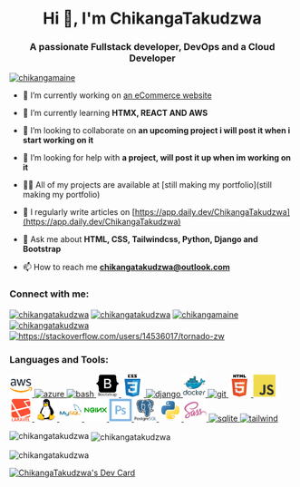 <h1 align="center">Hi 👋, I'm ChikangaTakudzwa</h1>
<h3 align="center">A passionate Fullstack developer, DevOps and a Cloud Developer</h3>

<p align="left"> <a href="https://twitter.com/chikangamaine" target="blank"><img src="https://img.shields.io/twitter/follow/chikangamaine?logo=twitter&style=for-the-badge" alt="chikangamaine" /></a> </p>

- 🔭 I’m currently working on [an eCommerce website](https://github.com/ChikangaTakudzwa/eCommerce)

- 🌱 I’m currently learning **HTMX, REACT AND AWS**

- 👯 I’m looking to collaborate on **an upcoming project i will post it when i start working on it**

- 🤝 I’m looking for help with **a project, will post it up when im working on it**

- 👨‍💻 All of my projects are available at [still making my portfolio](still making my portfolio)

- 📝 I regularly write articles on [https://app.daily.dev/ChikangaTakudzwa](https://app.daily.dev/ChikangaTakudzwa)

- 💬 Ask me about **HTML, CSS, Tailwindcss, Python, Django and Bootstrap**

- 📫 How to reach me **chikangatakudzwa@outlook.com**

<h3 align="left">Connect with me:</h3>
<p align="left">
<a href="https://codepen.io/chikangatakudzwa" target="blank"><img align="center" src="https://raw.githubusercontent.com/rahuldkjain/github-profile-readme-generator/master/src/images/icons/Social/codepen.svg" alt="chikangatakudzwa" height="30" width="40" /></a>
<a href="https://dev.to/chikangatakudzwa" target="blank"><img align="center" src="https://raw.githubusercontent.com/rahuldkjain/github-profile-readme-generator/master/src/images/icons/Social/devto.svg" alt="chikangatakudzwa" height="30" width="40" /></a>
<a href="https://twitter.com/chikangamaine" target="blank"><img align="center" src="https://raw.githubusercontent.com/rahuldkjain/github-profile-readme-generator/master/src/images/icons/Social/twitter.svg" alt="chikangamaine" height="30" width="40" /></a>
<a href="https://linkedin.com/in/chikangatakudzwa" target="blank"><img align="center" src="https://raw.githubusercontent.com/rahuldkjain/github-profile-readme-generator/master/src/images/icons/Social/linked-in-alt.svg" alt="chikangatakudzwa" height="30" width="40" /></a>
<a href="https://stackoverflow.com/users/https://stackoverflow.com/users/14536017/tornado-zw" target="blank"><img align="center" src="https://raw.githubusercontent.com/rahuldkjain/github-profile-readme-generator/master/src/images/icons/Social/stack-overflow.svg" alt="https://stackoverflow.com/users/14536017/tornado-zw" height="30" width="40" /></a>
</p>

<h3 align="left">Languages and Tools:</h3>
<p align="left"> <a href="https://aws.amazon.com" target="_blank" rel="noreferrer"> <img src="https://raw.githubusercontent.com/devicons/devicon/master/icons/amazonwebservices/amazonwebservices-original-wordmark.svg" alt="aws" width="40" height="40"/> </a> <a href="https://azure.microsoft.com/en-in/" target="_blank" rel="noreferrer"> <img src="https://www.vectorlogo.zone/logos/microsoft_azure/microsoft_azure-icon.svg" alt="azure" width="40" height="40"/> </a> <a href="https://www.gnu.org/software/bash/" target="_blank" rel="noreferrer"> <img src="https://www.vectorlogo.zone/logos/gnu_bash/gnu_bash-icon.svg" alt="bash" width="40" height="40"/> </a> <a href="https://getbootstrap.com" target="_blank" rel="noreferrer"> <img src="https://raw.githubusercontent.com/devicons/devicon/master/icons/bootstrap/bootstrap-plain-wordmark.svg" alt="bootstrap" width="40" height="40"/> </a> <a href="https://www.w3schools.com/css/" target="_blank" rel="noreferrer"> <img src="https://raw.githubusercontent.com/devicons/devicon/master/icons/css3/css3-original-wordmark.svg" alt="css3" width="40" height="40"/> </a> <a href="https://www.djangoproject.com/" target="_blank" rel="noreferrer"> <img src="https://cdn.worldvectorlogo.com/logos/django.svg" alt="django" width="40" height="40"/> </a> <a href="https://www.docker.com/" target="_blank" rel="noreferrer"> <img src="https://raw.githubusercontent.com/devicons/devicon/master/icons/docker/docker-original-wordmark.svg" alt="docker" width="40" height="40"/> </a> <a href="https://git-scm.com/" target="_blank" rel="noreferrer"> <img src="https://www.vectorlogo.zone/logos/git-scm/git-scm-icon.svg" alt="git" width="40" height="40"/> </a> <a href="https://www.w3.org/html/" target="_blank" rel="noreferrer"> <img src="https://raw.githubusercontent.com/devicons/devicon/master/icons/html5/html5-original-wordmark.svg" alt="html5" width="40" height="40"/> </a> <a href="https://developer.mozilla.org/en-US/docs/Web/JavaScript" target="_blank" rel="noreferrer"> <img src="https://raw.githubusercontent.com/devicons/devicon/master/icons/javascript/javascript-original.svg" alt="javascript" width="40" height="40"/> </a> <a href="https://laravel.com/" target="_blank" rel="noreferrer"> <img src="https://raw.githubusercontent.com/devicons/devicon/master/icons/laravel/laravel-plain-wordmark.svg" alt="laravel" width="40" height="40"/> </a> <a href="https://www.linux.org/" target="_blank" rel="noreferrer"> <img src="https://raw.githubusercontent.com/devicons/devicon/master/icons/linux/linux-original.svg" alt="linux" width="40" height="40"/> </a> <a href="https://www.mysql.com/" target="_blank" rel="noreferrer"> <img src="https://raw.githubusercontent.com/devicons/devicon/master/icons/mysql/mysql-original-wordmark.svg" alt="mysql" width="40" height="40"/> </a> <a href="https://www.nginx.com" target="_blank" rel="noreferrer"> <img src="https://raw.githubusercontent.com/devicons/devicon/master/icons/nginx/nginx-original.svg" alt="nginx" width="40" height="40"/> </a> <a href="https://www.photoshop.com/en" target="_blank" rel="noreferrer"> <img src="https://raw.githubusercontent.com/devicons/devicon/master/icons/photoshop/photoshop-line.svg" alt="photoshop" width="40" height="40"/> </a> <a href="https://www.postgresql.org" target="_blank" rel="noreferrer"> <img src="https://raw.githubusercontent.com/devicons/devicon/master/icons/postgresql/postgresql-original-wordmark.svg" alt="postgresql" width="40" height="40"/> </a> <a href="https://www.python.org" target="_blank" rel="noreferrer"> <img src="https://raw.githubusercontent.com/devicons/devicon/master/icons/python/python-original.svg" alt="python" width="40" height="40"/> </a> <a href="https://sass-lang.com" target="_blank" rel="noreferrer"> <img src="https://raw.githubusercontent.com/devicons/devicon/master/icons/sass/sass-original.svg" alt="sass" width="40" height="40"/> </a> <a href="https://www.sqlite.org/" target="_blank" rel="noreferrer"> <img src="https://www.vectorlogo.zone/logos/sqlite/sqlite-icon.svg" alt="sqlite" width="40" height="40"/> </a> <a href="https://tailwindcss.com/" target="_blank" rel="noreferrer"> <img src="https://www.vectorlogo.zone/logos/tailwindcss/tailwindcss-icon.svg" alt="tailwind" width="40" height="40"/> </a> </p>

<p><img align="left" src="https://github-readme-stats.vercel.app/api/top-langs?username=chikangatakudzwa&show_icons=true&locale=en&layout=compact" alt="chikangatakudzwa" /></p>

<p>&nbsp;<img align="center" src="https://github-readme-stats.vercel.app/api?username=chikangatakudzwa&show_icons=true&locale=en" alt="chikangatakudzwa" /></p>

<p><img align="center" src="https://github-readme-streak-stats.herokuapp.com/?user=chikangatakudzwa&" alt="chikangatakudzwa" /></p>

<a href="https://app.daily.dev/ChikangaTakudzwa"><img src="https://api.daily.dev/devcards/964aa6aabe0642419c151a6e7942603e.png?r=dbj" width="400" alt="ChikangaTakudzwa's Dev Card"/></a>
